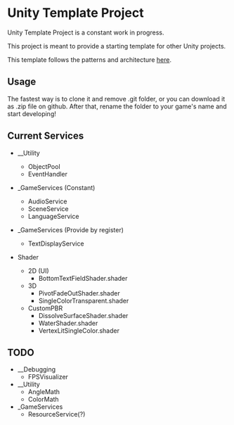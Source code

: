# Unity Template Project

Unity Template Project is a constant work in progress.

This project is meant to provide a starting template for other Unity projects.

This template follows the patterns and architecture [here](https://hackmd.io/_XCk-FyzRgqpJ5cK9qOukQ).

## Usage
The fastest way is to clone it and remove .git folder, or you can download it as .zip file on github. After that, rename the folder to your game's name and start developing!

## Current Services

* __Utility
    * ObjectPool
    * EventHandler

* _GameServices (Constant)
    * AudioService
    * SceneService
    * LanguageService
* _GameServices (Provide by register)
    * TextDisplayService

* Shader
    * 2D (UI)
        * BottomTextFieldShader.shader
    * 3D 
        * PivotFadeOutShader.shader
        * SingleColorTransparent.shader
    * CustomPBR
        * DissolveSurfaceShader.shader
        * WaterShader.shader
        * VertexLitSingleColor.shader

## TODO

* __Debugging
    * FPSVisualizer
* __Utility
    * AngleMath
    * ColorMath
* _GameServices
    * ResourceService(?)
